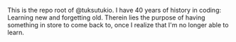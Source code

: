 This is the repo root of @tuksutukio.
I have 40 years of history in coding: Learning new and forgetting old. Therein lies the purpose of having something in store to come back to, once I
realize that I'm no longer able to learn. 

<!---
tuksutukio/tuksutukio is a ✨ special ✨ repository because its `README.md` (this file) appears on your GitHub profile.
You can click the Preview link to take a look at your changes.
--->
